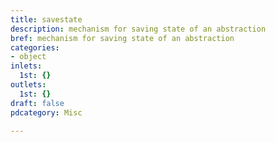 ```yaml
---
title: savestate
description: mechanism for saving state of an abstraction
bref: mechanism for saving state of an abstraction
categories:
- object
inlets:
  1st: {}
outlets:
  1st: {}
draft: false
pdcategory: Misc

---
```



